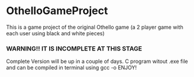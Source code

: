 # OthelloGameProject
This is a game project of the original Othello game (a 2 player game with each user using black and white pieces)
### WARNING!! IT IS INCOMPLETE AT THIS STAGE ###
Complete Version will be up in a couple of days.
C program witout .exe file and can be compiled in terminal using gcc -o 
ENJOY!
